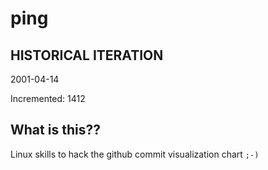 # ping

## HISTORICAL ITERATION
2001-04-14

Incremented: 1412

## What is this?? 
Linux skills to hack the github commit visualization chart `;-)`

